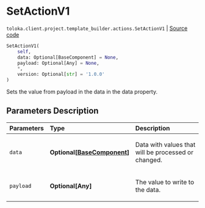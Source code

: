 # SetActionV1
`toloka.client.project.template_builder.actions.SetActionV1` | [Source code](https://github.com/Toloka/toloka-kit/blob/v1.1.2/src/client/project/template_builder/actions.py#L146)

```python
SetActionV1(
    self,
    data: Optional[BaseComponent] = None,
    payload: Optional[Any] = None,
    *,
    version: Optional[str] = '1.0.0'
)
```

Sets the value from payload in the data in the data property.

## Parameters Description

| Parameters | Type | Description |
| :----------| :----| :-----------|
`data`|**Optional\[[BaseComponent](toloka.client.project.template_builder.base.BaseComponent.md)\]**|<p>Data with values that will be processed or changed.</p>
`payload`|**Optional\[Any\]**|<p>The value to write to the data.</p>
